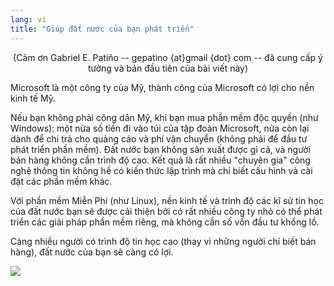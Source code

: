 ```yaml
---
lang: vi
title: "Giúp đất nước của bạn phát triển"
---
```


<center>(Cảm ơn Gabriel E. Patiño -- gepatino {at}gmail {dot} com -- 
đã cung cấp ý tưởng và bản đầu tiên của bài viết này) </center>

Microsoft là một công ty của Mỹ, thành công của Microsoft có lợi cho nền kinh tế Mỹ.

Nếu bạn không phải công dân Mỹ, khi bạn mua phần mềm độc quyền (như Windows): một nửa 
số tiền đi vào túi của tập đoàn Microsoft, nửa còn lại dành để chi trả cho quảng cáo và 
phí vận chuyển (không phải để đầu tư phát triển phần mềm). Đất nước bạn không sản xuất được 
gì cả, và người bán hàng không cần trình độ cao. Kết quả là rất nhiều "chuyên gia" công 
nghệ thông tin không hề có kiến thức lập trình mà chỉ biết cấu hình và cài đặt các phần mềm 
khác.

Với phần mềm Miễn Phí (như Linux), nền kinh tế và trình độ các kĩ sử tin học của đất nước 
bạn sẽ được cải thiện bởi có rất nhiều công ty nhỏ có thể phát triển các giải pháp phần mềm riêng, mà 
không cần số vốn đầu tư khổng lồ.

Càng nhiều người có trình độ tin học cao (thay vì những người chỉ biết bán hàng), đất nước 
của bạn sẽ càng có lợi.

<img src="Images/earth.png" />




